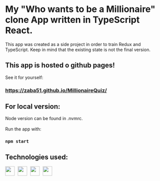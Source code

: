 # My "Who wants to be a Millionaire" clone App written in TypeScript React.

This app was created as a side project in order to train Redux and TypeScript. Keep in mind that the existing state is not the final version.

## This app is hosted o github pages!

See it for yourself:

### <a href="https://zaba51.github.io/MillionaireQuiz/" target="_blank">https://zaba51.github.io/MillionaireQuiz/</a>

## For local version:

Node version can be found in .nvmrc.
<br />
<br />
Run the app with:

### `npm start`

<h2>Technologies used:</h2>
<div style="display:flex; gap:10px">
  <img src="https://upload.wikimedia.org/wikipedia/commons/thumb/4/47/React.svg/800px-React.svg.png" height="30px">
  <img src="https://upload.wikimedia.org/wikipedia/commons/4/49/Redux.png" height="30px">
  <img src="https://cdn-icons-png.flaticon.com/512/919/919832.png" height="30px">
  <img src="https://avatars.githubusercontent.com/u/20658825?s=200&v=4" height="30px">  
</div>
